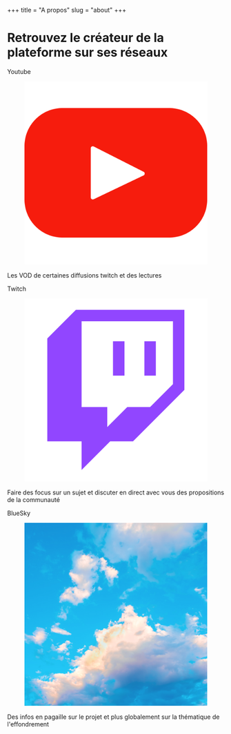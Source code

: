 +++
title = "A propos"
slug = "about"
+++

# Retrouvez le créateur de la plateforme sur ses réseaux

<section class="section has-background-dark is-flex-direction-column">
  <div class="container">
    <div class="tile is-ancestor">
      <div class="tile is-parent">
        <article class="tile is-child box has-background-grey-dark">
          <div class="is-flex">
            <p class="title mt-3">Youtube</p>
            <figure class="image is-64x64 mx-2 mt-0">
              <a href="https://www.youtube.com/channel/UC9HKlxWmN4Q2X81lN9W4bTA" title="Lien vers le compte Youtube du créateur">
                <img class="is-rounded" src="/images/logo/youtube.svg" alt="Compte youtube du créateur">
              </a>
            </figure>
          </div>
          <p class="subtitle">Les VOD de certaines diffusions twitch et des lectures</p>
        </article>
      </div>
      <div class="tile is-parent">
        <article class="tile is-child box has-background-grey-dark">
        <div class="is-flex">
          <p class="title mt-3">Twitch</p>
            <figure class="image is-64x64 mx-2 mt-0">
              <a href="https://www.twitch.tv/lecamphrier" title="Lien vers la chaine twitch du créateur">
                <img class="is-rounded" src="/images/logo/twitch.svg" alt="Logo twitch">
              </a>
            </figure>
          </div>
          <p class="subtitle">Faire des focus sur un sujet et discuter en direct avec vous des propositions de la communauté</p>
        </article>
      </div>
       <div class="tile is-parent">
        <article class="tile is-child box has-background-grey-dark">
        <div class="is-flex">
          <p class="title mt-3">BlueSky</p>
            <figure class="image is-64x64 mx-2 mt-0">
              <a href="https://bsky.app/profile/lecamphrier.bsky.social" title="Lien vers le compte Bluesky du créateur">
                <img class="is-rounded" src="/images/logo/bluesky.png" alt="Logo Bluesky">
              </a>
            </figure>
          </div>
          <p class="subtitle">Des infos en pagaille sur le projet et plus globalement sur la thématique de l'effondrement</p>
        </article>
      </div>
    </div>
</section>